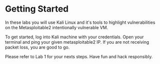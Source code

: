 # Getting Started

In these labs you will use Kali Linux and it's tools to highlight vulnerabilities on the Metasploitable2 intentionally vulnerable VM.

To get started, log into Kali machine with your credentials. Open your terminal and ping your given metasploitable2 IP. If you are not receiving packet loss, you are good to go.

Please refer to Lab 1 for your nexts steps. Have fun and hack responsibly.
